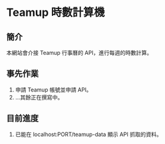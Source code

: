 # Teamup 時數計算機

## 簡介

本網站會介接 Teamup 行事曆的 API，進行每週的時數計算。

## 事先作業

1.  申請 Teamup 帳號並申請 API。
2.  ...其餘正在撰寫中。

## 目前進度

1.  已能在 localhost:PORT/teamup-data 顯示 API 抓取的資料。
